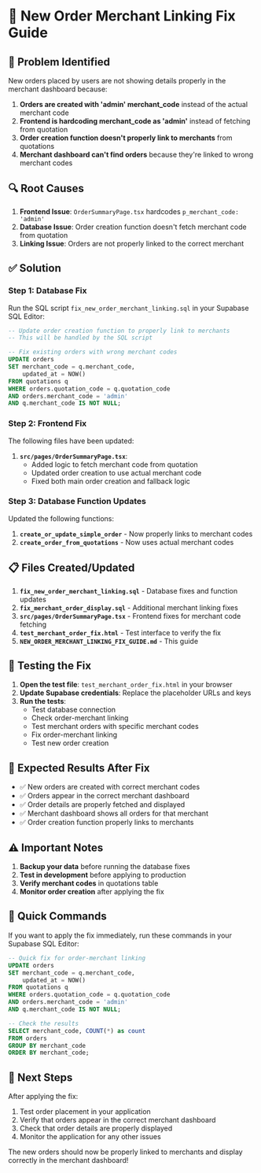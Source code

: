 # 🔧 New Order Merchant Linking Fix Guide

## 🚨 **Problem Identified**

New orders placed by users are not showing details properly in the merchant dashboard because:

1. **Orders are created with 'admin' merchant_code** instead of the actual merchant code
2. **Frontend is hardcoding merchant_code as 'admin'** instead of fetching from quotation
3. **Order creation function doesn't properly link to merchants** from quotations
4. **Merchant dashboard can't find orders** because they're linked to wrong merchant codes

## 🔍 **Root Causes**

1. **Frontend Issue**: `OrderSummaryPage.tsx` hardcodes `p_merchant_code: 'admin'`
2. **Database Issue**: Order creation function doesn't fetch merchant code from quotation
3. **Linking Issue**: Orders are not properly linked to the correct merchant

## ✅ **Solution**

### **Step 1: Database Fix**

Run the SQL script `fix_new_order_merchant_linking.sql` in your Supabase SQL Editor:

```sql
-- Update order creation function to properly link to merchants
-- This will be handled by the SQL script

-- Fix existing orders with wrong merchant codes
UPDATE orders 
SET merchant_code = q.merchant_code,
    updated_at = NOW()
FROM quotations q 
WHERE orders.quotation_code = q.quotation_code
AND orders.merchant_code = 'admin'
AND q.merchant_code IS NOT NULL;
```

### **Step 2: Frontend Fix**

The following files have been updated:

1. **`src/pages/OrderSummaryPage.tsx`**:
   - Added logic to fetch merchant code from quotation
   - Updated order creation to use actual merchant code
   - Fixed both main order creation and fallback logic

### **Step 3: Database Function Updates**

Updated the following functions:

1. **`create_or_update_simple_order`** - Now properly links to merchant codes
2. **`create_order_from_quotations`** - Now uses actual merchant codes

## 📋 **Files Created/Updated**

1. **`fix_new_order_merchant_linking.sql`** - Database fixes and function updates
2. **`fix_merchant_order_display.sql`** - Additional merchant linking fixes
3. **`src/pages/OrderSummaryPage.tsx`** - Frontend fixes for merchant code fetching
4. **`test_merchant_order_fix.html`** - Test interface to verify the fix
5. **`NEW_ORDER_MERCHANT_LINKING_FIX_GUIDE.md`** - This guide

## 🧪 **Testing the Fix**

1. **Open the test file**: `test_merchant_order_fix.html` in your browser
2. **Update Supabase credentials**: Replace the placeholder URLs and keys
3. **Run the tests**:
   - Test database connection
   - Check order-merchant linking
   - Test merchant orders with specific merchant codes
   - Fix order-merchant linking
   - Test new order creation

## 🔄 **Expected Results After Fix**

- ✅ New orders are created with correct merchant codes
- ✅ Orders appear in the correct merchant dashboard
- ✅ Order details are properly fetched and displayed
- ✅ Merchant dashboard shows all orders for that merchant
- ✅ Order creation function properly links to merchants

## ⚠️ **Important Notes**

1. **Backup your data** before running the database fixes
2. **Test in development** before applying to production
3. **Verify merchant codes** in quotations table
4. **Monitor order creation** after applying the fix

## 🚀 **Quick Commands**

If you want to apply the fix immediately, run these commands in your Supabase SQL Editor:

```sql
-- Quick fix for order-merchant linking
UPDATE orders 
SET merchant_code = q.merchant_code,
    updated_at = NOW()
FROM quotations q 
WHERE orders.quotation_code = q.quotation_code
AND orders.merchant_code = 'admin'
AND q.merchant_code IS NOT NULL;

-- Check the results
SELECT merchant_code, COUNT(*) as count 
FROM orders 
GROUP BY merchant_code 
ORDER BY merchant_code;
```

## 🎯 **Next Steps**

After applying the fix:
1. Test order placement in your application
2. Verify that orders appear in the correct merchant dashboard
3. Check that order details are properly displayed
4. Monitor the application for any other issues

The new orders should now be properly linked to merchants and display correctly in the merchant dashboard!